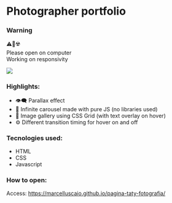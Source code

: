 # Photographer portfolio

### Warning
:warning::no_mobile_phones::radioactive: <br>
Please open on computer <br>
Working on responsivity

<img src="assets/img/screencapture-marcelluscaio-github-io-pagina-taty-fotografia-2022-10-28-17_10_34.png">


### Highlights:
* :eye_speech_bubble: Parallax effect
* :mage: Infinite carousel made with pure JS (no libraries used)
* :art: Image gallery using CSS Grid (with text overlay on hover)
* :gear: Different transition timing for hover on and off

### Tecnologies used:

* HTML
* CSS
* Javascript

### How to open:

Access: https://marcelluscaio.github.io/pagina-taty-fotografia/
